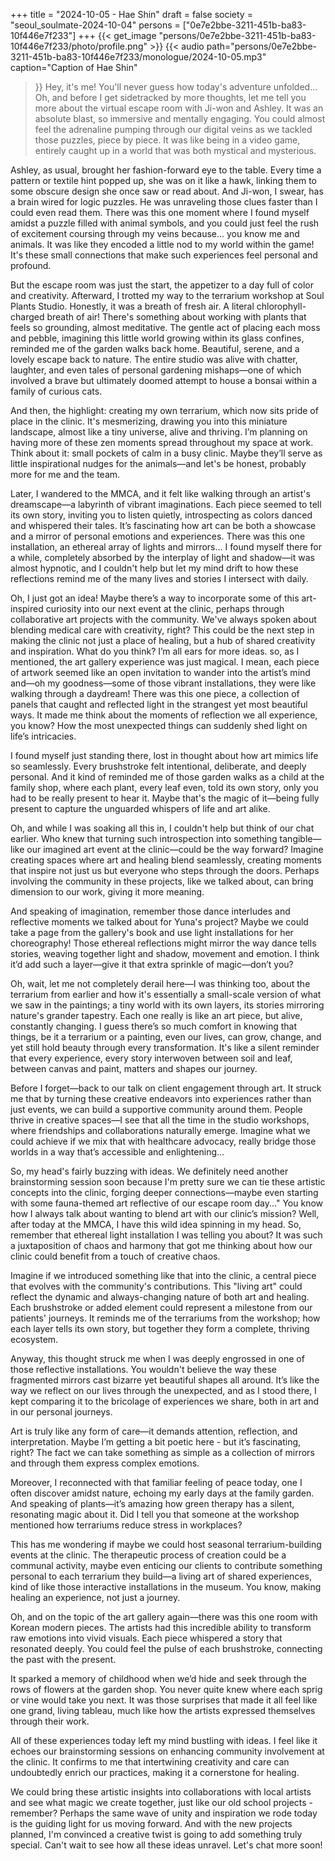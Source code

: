 +++
title = "2024-10-05 - Hae Shin"
draft = false
society = "seoul_soulmate-2024-10-04"
persons = ["0e7e2bbe-3211-451b-ba83-10f446e7f233"]
+++
{{< get_image "persons/0e7e2bbe-3211-451b-ba83-10f446e7f233/photo/profile.png" >}}
{{< audio
    path="persons/0e7e2bbe-3211-451b-ba83-10f446e7f233/monologue/2024-10-05.mp3" 
    caption="Caption of Hae Shin"
>}}
Hey, it's me! You'll never guess how today's adventure unfolded...
Oh, and before I get sidetracked by more thoughts, let me tell you more about the virtual escape room with Ji-won and Ashley. It was an absolute blast, so immersive and mentally engaging. You could almost feel the adrenaline pumping through our digital veins as we tackled those puzzles, piece by piece. It was like being in a video game, entirely caught up in a world that was both mystical and mysterious. 

Ashley, as usual, brought her fashion-forward eye to the table. Every time a pattern or textile hint popped up, she was on it like a hawk, linking them to some obscure design she once saw or read about. And Ji-won, I swear, has a brain wired for logic puzzles. He was unraveling those clues faster than I could even read them. There was this one moment where I found myself amidst a puzzle filled with animal symbols, and you could just feel the rush of excitement coursing through my veins because... you know me and animals. It was like they encoded a little nod to my world within the game! It's these small connections that make such experiences feel personal and profound.

But the escape room was just the start, the appetizer to a day full of color and creativity. Afterward, I trotted my way to the terrarium workshop at Soul Plants Studio. Honestly, it was a breath of fresh air. A literal chlorophyll-charged breath of air! There's something about working with plants that feels so grounding, almost meditative. The gentle act of placing each moss and pebble, imagining this little world growing within its glass confines, reminded me of the garden walks back home. Beautiful, serene, and a lovely escape back to nature. The entire studio was alive with chatter, laughter, and even tales of personal gardening mishaps—one of which involved a brave but ultimately doomed attempt to house a bonsai within a family of curious cats. 

And then, the highlight: creating my own terrarium, which now sits pride of place in the clinic. It's mesmerizing, drawing you into this miniature landscape, almost like a tiny universe, alive and thriving. I’m planning on having more of these zen moments spread throughout my space at work. Think about it: small pockets of calm in a busy clinic. Maybe they’ll serve as little inspirational nudges for the animals—and let's be honest, probably more for me and the team.

Later, I wandered to the MMCA, and it felt like walking through an artist's dreamscape—a labyrinth of vibrant imaginations. Each piece seemed to tell its own story, inviting you to listen quietly, introspecting as colors danced and whispered their tales. It’s fascinating how art can be both a showcase and a mirror of personal emotions and experiences. There was this one installation, an ethereal array of lights and mirrors... I found myself there for a while, completely absorbed by the interplay of light and shadow—it was almost hypnotic, and I couldn't help but let my mind drift to how these reflections remind me of the many lives and stories I intersect with daily.

Oh, I just got an idea! Maybe there’s a way to incorporate some of this art-inspired curiosity into our next event at the clinic, perhaps through collaborative art projects with the community. We've always spoken about blending medical care with creativity, right? This could be the next step in making the clinic not just a place of healing, but a hub of shared creativity and inspiration. What do you think? I’m all ears for more ideas.
 so, as I mentioned, the art gallery experience was just magical. I mean, each piece of artwork seemed like an open invitation to wander into the artist’s mind and—oh my goodness—some of those vibrant installations, they were like walking through a daydream! There was this one piece, a collection of panels that caught and reflected light in the strangest yet most beautiful ways. It made me think about the moments of reflection we all experience, you know? How the most unexpected things can suddenly shed light on life’s intricacies. 

I found myself just standing there, lost in thought about how art mimics life so seamlessly. Every brushstroke felt intentional, deliberate, and deeply personal. And it kind of reminded me of those garden walks as a child at the family shop, where each plant, every leaf even, told its own story, only you had to be really present to hear it. Maybe that's the magic of it—being fully present to capture the unguarded whispers of life and art alike.

Oh, and while I was soaking all this in, I couldn't help but think of our chat earlier. Who knew that turning such introspection into something tangible—like our imagined art event at the clinic—could be the way forward? Imagine creating spaces where art and healing blend seamlessly, creating moments that inspire not just us but everyone who steps through the doors. Perhaps involving the community in these projects, like we talked about, can bring dimension to our work, giving it more meaning. 

And speaking of imagination, remember those dance interludes and reflective moments we talked about for Yuna's project? Maybe we could take a page from the gallery's book and use light installations for her choreography! Those ethereal reflections might mirror the way dance tells stories, weaving together light and shadow, movement and emotion. I think it’d add such a layer—give it that extra sprinkle of magic—don’t you?

Oh, wait, let me not completely derail here—I was thinking too, about the terrarium from earlier and how it's essentially a small-scale version of what we saw in the paintings; a tiny world with its own layers, its stories mirroring nature's grander tapestry. Each one really is like an art piece, but alive, constantly changing. I guess there’s so much comfort in knowing that things, be it a terrarium or a painting, even our lives, can grow, change, and yet still hold beauty through every transformation. It's like a silent reminder that every experience, every story interwoven between soil and leaf, between canvas and paint, matters and shapes our journey.

Before I forget—back to our talk on client engagement through art. It struck me that by turning these creative endeavors into experiences rather than just events, we can build a supportive community around them. People thrive in creative spaces—I see that all the time in the studio workshops, where friendships and collaborations naturally emerge. Imagine what we could achieve if we mix that with healthcare advocacy, really bridge those worlds in a way that’s accessible and enlightening...

So, my head's fairly buzzing with ideas. We definitely need another brainstorming session soon because I'm pretty sure we can tie these artistic concepts into the clinic, forging deeper connections—maybe even starting with some fauna-themed art reflective of our escape room day..."
 You know how I always talk about wanting to blend art with our clinic’s mission? Well, after today at the MMCA, I have this wild idea spinning in my head. So, remember that ethereal light installation I was telling you about? It was such a juxtaposition of chaos and harmony that got me thinking about how our clinic could benefit from a touch of creative chaos.

Imagine if we introduced something like that into the clinic, a central piece that evolves with the community's contributions. This "living art" could reflect the dynamic and always-changing nature of both art and healing. Each brushstroke or added element could represent a milestone from our patients' journeys. It reminds me of the terrariums from the workshop; how each layer tells its own story, but together they form a complete, thriving ecosystem.

Anyway, this thought struck me when I was deeply engrossed in one of those reflective installations. You wouldn't believe the way these fragmented mirrors cast bizarre yet beautiful shapes all around. It’s like the way we reflect on our lives through the unexpected, and as I stood there, I kept comparing it to the bricolage of experiences we share, both in art and in our personal journeys.

Art is truly like any form of care—it demands attention, reflection, and interpretation. Maybe I’m getting a bit poetic here - but it’s fascinating, right? The fact we can take something as simple as a collection of mirrors and through them express complex emotions.

Moreover, I reconnected with that familiar feeling of peace today, one I often discover amidst nature, echoing my early days at the family garden. And speaking of plants—it’s amazing how green therapy has a silent, resonating magic about it. Did I tell you that someone at the workshop mentioned how terrariums reduce stress in workplaces? 

This has me wondering if maybe we could host seasonal terrarium-building events at the clinic. The therapeutic process of creation could be a communal activity, maybe even enticing our clients to contribute something personal to each terrarium they build—a living art of shared experiences, kind of like those interactive installations in the museum. You know, making healing an experience, not just a journey.

Oh, and on the topic of the art gallery again—there was this one room with Korean modern pieces. The artists had this incredible ability to transform raw emotions into vivid visuals. Each piece whispered a story that resonated deeply. You could feel the pulse of each brushstroke, connecting the past with the present. 

It sparked a memory of childhood when we’d hide and seek through the rows of flowers at the garden shop. You never quite knew where each sprig or vine would take you next. It was those surprises that made it all feel like one grand, living tableau, much like how the artists expressed themselves through their work.

All of these experiences today left my mind bustling with ideas. I feel like it echoes our brainstorming sessions on enhancing community involvement at the clinic. It confirms to me that intertwining creativity and care can undoubtedly enrich our practices, making it a cornerstone for healing. 

We could bring these artistic insights into collaborations with local artists and see what magic we create together, just like our old school projects - remember? Perhaps the same wave of unity and inspiration we rode today is the guiding light for us moving forward. And with the new projects planned, I'm convinced a creative twist is going to add something truly special.
Can't wait to see how all these ideas unravel. Let's chat more soon!
